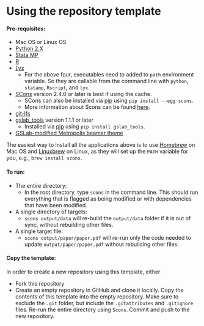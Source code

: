 Using the repository template
=============================

#### Pre-requisites:
 - Mac OS or Linux OS
 - [Python 2.X](https://www.python.org)
 - [Stata MP](http://www.stata.com/statamp/)
 - [R](https://www.r-project.org/)
 - [Lyx](https://www.lyx.org/)
    - For the above four, executables need to added to `path` environment variable. So they are callable from the command line with `python`, `statamp`, `Rscript`, and `lyx`.
 - [SCons](http://scons.org/) version 2.4.0 or later is best if using the cache.
    - SCons can also be installed via [pip](https://pip.pypa.io/en/stable/) using `pip install --egg scons`.
    - More information about Scons can be found [here](https://github.com/gslab-econ/ra-manual/wiki/SCons).
 - [git-lfs](https://git-lfs.github.com/)
 - [gslab_tools](https://pypi.python.org/pypi/GSLab_Tools) version 1.1.1 or later
    - Installed via [pip](https://pip.pypa.io/en/stable/) using `pip install gslab_tools`.
 - [GSLab-modified Metropolis beamer theme](https://github.com/gslab-econ/gslab_latex)

The easiest way to install all the applications above is to use [Homebrew](http://brew.sh/) on Mac OS and [Linuxbrew](http://linuxbrew.sh/) on Linux, as they will set up the `PATH` variable for you, e.g., `brew install scons`.

#### To run:
 - The entire directory:
    - In the root directory, type `scons` in the command line. This should run everything that is flagged as being modified or with dependencies that have been modified.
 - A single directory of targets:
    - `scons output/data` will re-build the `output/data` folder if it is out of sync, without rebuilding other files.
 - A single target file:
    - `scons output/paper/paper.pdf` will re-run only the code needed to update `output/paper/paper.pdf` without rebuilding other files.

#### Copy the template:
In order to create a new repository using this template, either
- Fork this repository
- Create an empty repository in GitHub and clone it locally. Copy the contents of this template into the empty repository. Make sure to exclude the `.git` folder, but include the `.gitattributes` and `.gitignore` files. Re-run the entire directory using `Scons`. Commit and push to the new repository.
